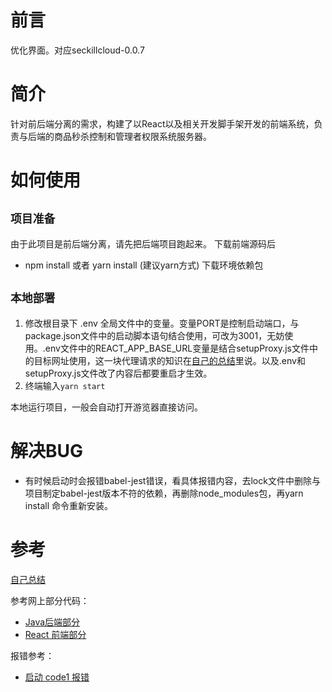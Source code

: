 # 前言
优化界面。对应seckillcloud-0.0.7

# 简介
针对前后端分离的需求，构建了以React以及相关开发脚手架开发的前端系统，负责与后端的商品秒杀控制和管理者权限系统服务器。

# 如何使用
## `项目准备`
由于此项目是前后端分离，请先把后端项目跑起来。
下载前端源码后
- npm install   或者 yarn install (建议yarn方式)
下载环境依赖包
## `本地部署`
1. 修改根目录下 .env 全局文件中的变量。变量PORT是控制启动端口，与package.json文件中的启动脚本语句结合使用，可改为3001，无妨使用。.env文件中的REACT_APP_BASE_URL变量是结合setupProxy.js文件中的目标网址使用，这一块代理请求的知识在[自己的总结](./THINK.md)里说。以及.env和setupProxy.js文件改了内容后都要重启才生效。
2. 终端输入```yarn start```

本地运行项目，一般会自动打开游览器直接访问。  

# 解决BUG
- 有时候启动时会报错babel-jest错误，看具体报错内容，去lock文件中删除与项目制定babel-jest版本不符的依赖，再删除node_modules包，再yarn install 命令重新安装。

# 参考
[自己总结](./THINK.md)

参考网上部分代码：
- [Java后端部分](https://gitee.com/Explore_Mr_Pei/admin_api)
- [React 前端部分](https://gitee.com/Explore_Mr_Pei/admin_manager)

报错参考：
- [启动 code1 报错](https://www.jianshu.com/p/c06c4d38636e)